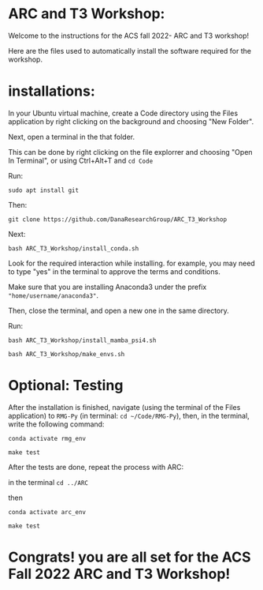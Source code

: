 # ARC and T3 Workshop:
Welcome to the instructions for the ACS fall 2022- ARC and T3 workshop!

Here are the files used to automatically install the software required for the workshop.

# installations: 

In your Ubuntu virtual machine, create a Code directory using the Files application by right clicking on the background and choosing "New Folder".

Next, open a terminal in the that folder.

This can be done by right clicking on the file explorrer and choosing "Open In Terminal", or using Ctrl+Alt+T and `cd Code`

Run:

`sudo apt install git`

Then:

`git clone https://github.com/DanaResearchGroup/ARC_T3_Workshop`

Next:

`bash ARC_T3_Workshop/install_conda.sh`

Look for the required interaction while installing. for example, you may need to type "yes" in the terminal to approve the terms and conditions.

Make sure that you are installing Anaconda3 under the prefix `"home/username/anaconda3"`.

Then, close the terminal, and open a new one in the same directory.

Run:

`bash ARC_T3_Workshop/install_mamba_psi4.sh`

`bash ARC_T3_Workshop/make_envs.sh`

# Optional: Testing

After the installation is finished, navigate (using the terminal of the Files application) to `RMG-Py` (in terminal: `cd ~/Code/RMG-Py`), then, in the terminal, write the following command:

`conda activate rmg_env`

`make test`

After the tests are done, repeat the process with ARC: 

in the terminal 
`cd ../ARC`

then

`conda activate arc_env`

`make test`


# Congrats! you are all set for the ACS Fall 2022 ARC and T3 Workshop!
